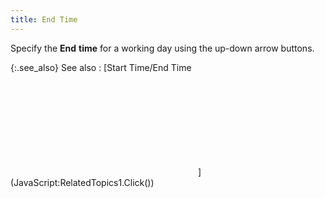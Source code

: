 ```yaml
---
title: End Time
---
```



Specify the **End** **time** for a working day using the up-down arrow buttons.


{:.see_also}
See also
: [Start  Time/End Time <!--Metadata type="DesignerControl" startspan
<object CLASSID="clsid:ADB880A6-D8FF-11CF-9377-00AA003B7A11"
	ID=RelatedTopics1
	TYPE="application/x-oleobject">
</object>-->

<object classid="clsid:ADB880A6-D8FF-11CF-9377-00AA003B7A11" id="RelatedTopics1" type="application/x-oleobject"> 
 <param name="Command" value="Related Topics">
<param name="Window" value="second">
<param name="Item1" value="Start time/End time;{{site.cm_chm}}/customize-contact-manager/calendar-options-dialog-box/contact_manager_options_profile.html">
</object><!--Metadata type="DesignerControl" endspan-->](JavaScript:RelatedTopics1.Click())
